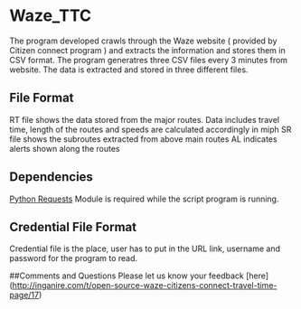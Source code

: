 # Waze_TTC
The program developed crawls through the Waze website ( provided by Citizen connect program ) and extracts the information and stores them in CSV format.  The program generatres three CSV files every 3 minutes from website. The data is extracted and stored in three different files. 

## File Format 
RT file shows the data stored from the major routes. Data includes travel time, length of the routes and speeds are calculated accordingly in miph
SR file shows the subroutes extracted from above main routes 
AL indicates alerts shown along the routes 

## Dependencies
[Python Requests](http://www.python-requests.org/en/latest/) Module is required while the script program is running.

## Credential File Format
Credential file is the place, user has to put in the URL link, username and password for the program to read.

##Comments and Questions 
Please let us know your feedback [here] (http://inganire.com/t/open-source-waze-citizens-connect-travel-time-page/17)
